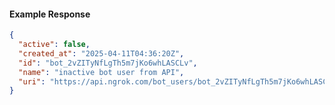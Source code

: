 <!-- Code generated for API Clients. DO NOT EDIT. -->
#### Example Response
```json
{
  "active": false,
  "created_at": "2025-04-11T04:36:20Z",
  "id": "bot_2vZITyNfLgTh5m7jKo6whLASCLv",
  "name": "inactive bot user from API",
  "uri": "https://api.ngrok.com/bot_users/bot_2vZITyNfLgTh5m7jKo6whLASCLv"
}
